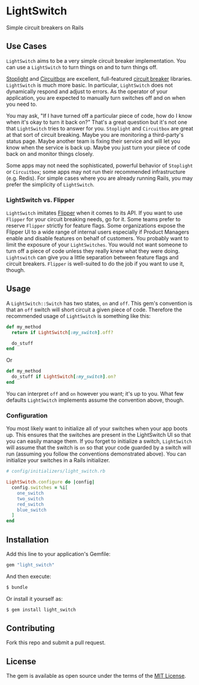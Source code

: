 # LightSwitch

Simple circuit breakers on Rails

## Use Cases

`LightSwitch` aims to be a very simple circuit breaker implementation. You can
use a `LightSwitch` to turn things on and to turn things off.

[Stoplight](https://github.com/bolshakov/stoplight) and
[Circuitbox](https://github.com/yammer/circuitbox) are excellent, full-featured
[circuit breaker](https://martinfowler.com/bliki/CircuitBreaker.html) libraries.
`LightSwitch` is much more basic. In particular, `LightSwitch` does not
dynamically respond and adjust to errors. As the operator of your application,
you are expected to manually turn switches off and on when you need to.

You may ask, "If I have turned off a particular piece of code, how do I know
when it's okay to turn it back on?"  That's a great question but it's not one
that `LightSwitch` tries to answer for you. `Stoplight` and `Circuitbox` are
great at that sort of circuit breaking.  Maybe you are monitoring a third-party's
status page. Maybe another team is fixing their service and will let you know
when the service is back up. Maybe you just turn your piece of code back on and
monitor things closely.

Some apps may not need the sophisticated, powerful behavior of `Stoplight` or
`Circuitbox`; some apps may not run their recommended infrastructure (e.g. Redis).
For simple cases where you are already running Rails, you may prefer the
simplicity of `LightSwitch`.

### LightSwitch vs. Flipper

`LightSwitch` imitates [Flipper](https://github.com/flippercloud/flipper) when
it comes to its API.  If you want to use `Flipper` for your circuit breaking
needs, go for it.  Some teams prefer to reserve `Flipper` strictly for feature
flags.  Some organizations expose the Flipper UI to a wide range of internal
users especially if Product Managers enable and disable features on behalf of
customers.  You probably want to limit the exposure of your `LightSwitches`.  You
would not want someone to turn off a piece of code unless they really knew what
they were doing.  `Lightswitch` can give you a little separation between feature
flags and circuit breakers.  `Flipper` is well-suited to do the job if you want
to use it, though.

## Usage

A `LightSwitch::Switch` has two states, `on` and `off`. This gem's convention
is that an `off` switch will short circuit a given piece of code.  Therefore
the recommended usage of `LightSwitch` is something like this:
```ruby
def my_method
  return if LightSwitch[:my_switch].off?

  do_stuff
end
```

Or

```ruby
def my_method
  do_stuff if LightSwitch[:my_switch].on?
end
```

You can interpret `off` and `on` however you want; it's up to you.
What few defaults `LightSwitch` implements assume the convention above, though.

### Configuration

You most likely want to initialize all of your switches when your app boots up.
This ensures that the switches are present in the LightSwitch UI so that you
can easily manage them. If you forget to initialize a switch, `LightSwitch` will
assume that the switch is `on` so that your code guarded by a switch will run
(assuming you follow the conventions demonstrated above). You can initialize
your switches in a Rails initializer.

```ruby
# config/initializers/light_switch.rb

LightSwitch.configure do |config|
  config.switches = %i[
    one_switch
    two_switch
    red_switch
    blue_switch
  ]
end
```

## Installation
Add this line to your application's Gemfile:

```ruby
gem "light_switch"
```

And then execute:
```bash
$ bundle
```

Or install it yourself as:
```bash
$ gem install light_switch
```

## Contributing
Fork this repo and submit a pull request.

## License
The gem is available as open source under the terms of the [MIT License](https://opensource.org/licenses/MIT).
